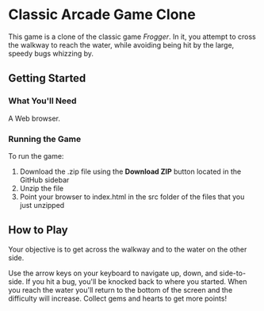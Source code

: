 # Classic Arcade Game Clone

This game is a clone of the classic game _Frogger_. In it, you attempt to cross the walkway to reach the water, while avoiding being hit by the large, speedy bugs whizzing by.

## Getting Started

### What You'll Need

A Web browser.

### Running the Game

To run the game:

1. Download the .zip file using the **Download ZIP** button located in the GitHub sidebar
2. Unzip the file
3. Point your browser to index.html in the src folder of the files that you just unzipped

## How to Play

Your objective is to get across the walkway and to the water on the other side.

Use the arrow keys on your keyboard to navigate up, down, and side-to-side. If you hit a bug, you'll be knocked back to where you started. When you reach the water you'll return to the bottom of the screen and the difficulty will increase. Collect gems and hearts to get more points!